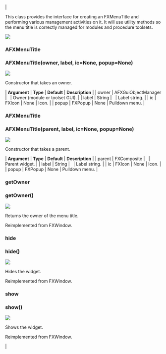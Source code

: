 | 

This class provides the interface for creating an FXMenuTitle and performing various management activities on it. It will use utility methods so the menu title is correctly managed for modules and procedure toolsets.

![](../SIMACAERefImages/gui-afxmenutitle.png)

### AFXMenuTitle

###   

### AFXMenuTitle(owner, label, ic=None, popup=None)  
![](../IconsReference/butix_top_wline.png)

Constructor that takes an owner.

| **Argument** | **Type** | **Default** | **Description** |
| owner | AFXGuiObjectManager |   | Owner (module or toolset GUI). |
| label | String |   | Label string. |
| ic | FXIcon | None | Icon. |
| popup | FXPopup | None | Pulldown menu. |

### AFXMenuTitle

###   

### AFXMenuTitle(parent, label, ic=None, popup=None)  
![](../IconsReference/butix_top_wline.png)

Constructor that takes a parent.

| **Argument** | **Type** | **Default** | **Description** |
| parent | FXComposite |   | Parent widget. |
| label | String |   | Label string. |
| ic | FXIcon | None | Icon. |
| popup | FXPopup | None | Pulldown menu. |

### getOwner

###   

### getOwner()  
![](../IconsReference/butix_top_wline.png)

Returns the owner of the menu title.

Reimplemented from FXWindow.

### hide

###   

### hide()  
![](../IconsReference/butix_top_wline.png)

Hides the widget.

Reimplemented from FXWindow.

### show

###   

### show()  
![](../IconsReference/butix_top_wline.png)

Shows the widget.

Reimplemented from FXWindow.



 |